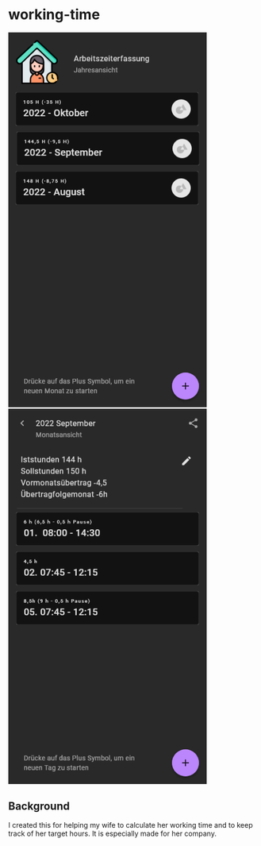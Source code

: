 # working-time

<img src="./layout/start-mit-monaten.png" width="400"/>
<img src="./layout/Monatsansicht.png" width="400"/>

## Background

I created this for helping my wife to calculate her working time and to keep track of her target hours.
It is especially made for her company.